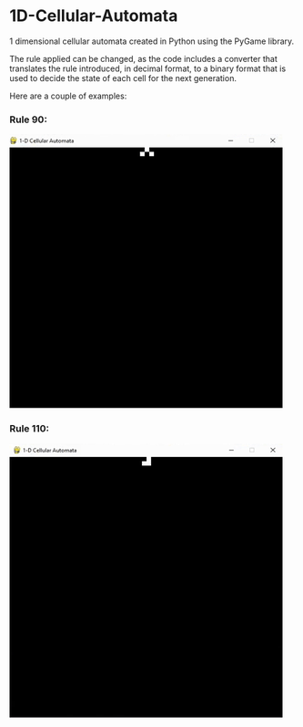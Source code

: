# 1D-Cellular-Automata
 1 dimensional cellular automata created in Python using the PyGame library.

 The rule applied can be changed, as the code includes a converter that translates the rule introduced, in decimal format, to a binary format that is used to decide the state of each cell for the next generation.

 Here are a couple of examples:

### Rule 90:
 ![Rule 90 GIF](https://github.com/martinmc00/1D-Cellular-Automata/blob/main/1-D%20CA%20Rule%2090.gif)

 ### Rule 110:
 ![Rule 110 GIF](https://github.com/martinmc00/1D-Cellular-Automata/blob/main/1-D%20CA%20Rule%20110.gif)
